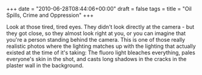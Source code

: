 +++
date = "2010-06-28T08:44:06+00:00"
draft = false
tags = 
title = "Oil Spills, Crime and Oppression"
+++
<p>Look at those tired, tired eyes. They didn't look directly at the camera - but they got close, so they almost look right at you, or you can imagine that you're a person standing behind the camera. This is one of those really realistic photos where the lighting matches up with the lighting that actually existed at the time of it's taking: The fluoro light bleaches everything, pales everyone's skin in the shot, and casts long shadows in the cracks in the plaster wall in the background.</p> 